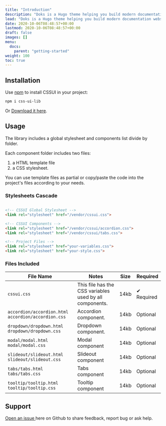 ```yaml
---
title: "Introduction"
description: "Doks is a Hugo theme helping you build modern documentation websites that are secure, fast, and SEO-ready — by default."
lead: "Doks is a Hugo theme helping you build modern documentation websites that are secure, fast, and SEO-ready — by default."
date: 2020-10-06T08:48:57+00:00
lastmod: 2020-10-06T08:48:57+00:00
draft: false
images: []
menu:
  docs:
    parent: "getting-started"
weight: 100
toc: true
---
```


## Installation

Use [npm](https://www.npmjs.com/package/css-ui-test) to install CSSUI in your project:

```bash
npm i css-ui-lib
```

Or <a href="">Download it here</a>.

## Usage

The library includes a global stylesheet and components list divide by folder.

Each component folder includes two files:

1. a HTML template file
2. a CSS stylesheet.

You can use template files as partial or copy/paste the code into the project's files according to your needs.

### Stylesheets Cascade

```html

<!-- CSSUI Global Stylesheet -->
<link rel="stylesheet" href="/vendor/cssui.css">

<!-- CSSUI Components -->
<link rel="stylesheet" href="/vendor/cssui/accordion.css">
<link rel="stylesheet" href="/vendor/cssui/tabs.css">

<!-- Project Files -->
<link rel="stylesheet" href="your-variables.css">
<link rel="stylesheet" href="your-style.css">
```
### Files Included
<table> 
	<thead> 
		<tr> 
			<th>File Name</th> 
			<th>Notes</th> 
			<th class="text-center no-wrap">Size</th>
			<th class="text-center no-wrap">Required</th> 
		</tr> 
	</thead> 
	<tbody> 
    <tr> 
    	<td class="fs-6"><code><span>cssui.css</span></code></td> 
    	<td class="fs-6">
    		This file has the CSS variables used by all components.
    	</td>
    	<td class="text-center fs-6">14kb</td> 
    	<td class="text-center fs-6 text-success no-wrap">✔ Required</td>
    </tr>
    <tr> 
    	<td class="fs-6">
        <code><span>accordion/accordion.html</span></code>
        <code><span>accordion/accordion.css</span></code>
      </td> 
    	<td class="fs-6">
    		Accordion component.
    	</td>
    	<td class="text-center fs-6">14kb</td> 
    	<td class="text-center fs-6 no-wrap">Optional</td>
    </tr>
        <tr> 
    	<td>
        <code><span>dropdown/dropdown.html</span></code>
        <code><span>dropdown/dropdown.css</span></code>
      </td> 
    	<td class="fs-6">
    		Dropdown component.
    	</td>
    	<td class="text-center fs-6">14kb</td> 
    	<td class="text-center fs-6 no-wrap">Optional</td>
    </tr>
    <tr> 
    	<td class="fs-6">
        <code><span>modal/modal.html</span></code>
        <code><span>modal/modal.css</span></code>
      </td> 
    	<td class="fs-6">
    		Modal component
    	</td>
    	<td class="text-center fs-6">14kb</td> 
    	<td class="text-center fs-6 no-wrap">Optional</td>
    </tr>
    <tr> 
    	<td class="fs-6">
        <code><span>slideout/slideout.html</span></code>
        <code><span>slideout/slideout.css</span></code>
      </td> 
    	<td class="fs-6">
    		Slideout component
    	</td>
    	<td class="text-center fs-6">14kb</td> 
    	<td class="text-center fs-6 no-wrap">Optional</td>
    </tr>
    <tr> 
    	<td class="fs-6">
        <code><span>tabs/tabs.html</span></code>
        <code><span>tabs/tabs.css</span></code>
      </td> 
    	<td class="fs-6">
    		Tabs component
    	</td>
    	<td class="text-center fs-6">14kb</td> 
    	<td class="text-center fs-6 no-wrap">Optional</td>
    </tr>
    <tr> 
    	<td class="fs-6">
        <code><span>tooltip/tooltip.html</span></code>
        <code><span>tooltip/tooltip.css</span></code>
      </td> 
    	<td class="fs-6">
    		Tooltip component
    	</td>
    	<td class="text-center fs-6">14kb</td> 
    	<td class="text-center fs-6 text-success no-wrap">Optional</td>
    </tr>
  </tbody> 
</table>

## Support

[Open an issue ](https://github.com/zetareticoli/cssui/issues) here on Github to share feedback, report bug or ask help.
